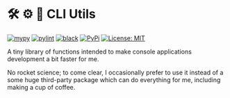 # 🛠️️ ⚙ 🔧 CLI Utils

[![mypy](https://github.com/vkostyanetsky/CLIUtils/actions/workflows/mypy.yml/badge.svg)](https://github.com/vkostyanetsky/CLIUtils/actions/workflows/mypy.yml) [![pylint](https://github.com/vkostyanetsky/CLIUtils/actions/workflows/pylint.yml/badge.svg)](https://github.com/vkostyanetsky/CLIUtils/actions/workflows/pylint.yml) [![black](https://github.com/vkostyanetsky/CLIUtils/actions/workflows/black.yml/badge.svg)](https://github.com/vkostyanetsky/CLIUtils/actions/workflows/black.yml) [![PyPi](https://img.shields.io/pypi/v/vkostyanetsky.cliutils)](https://pypi.org/project/vkostyanetsky.cliutils/) [![License: MIT](https://img.shields.io/badge/License-MIT-yellow.svg)](https://opensource.org/licenses/MIT)   

A tiny library of functions intended to make console applications development a bit faster for me.

No rocket science; to come clear, I occasionally prefer to use it instead of a some huge third-party package which can do everything for me, including making a cup of coffee.